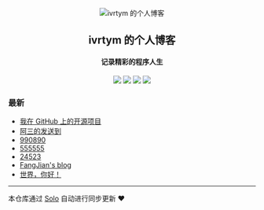 <p align="center"><img alt="ivrtym 的个人博客" src="https://static.b3log.org/images/brand/solo-32.png"></p><h2 align="center">
ivrtym 的个人博客
</h2>

<h4 align="center">记录精彩的程序人生</h4>
<p align="center"><a title="ivrtym 的个人博客" target="_blank" href="https://github.com/ivrtym/solo-blog"><img src="https://img.shields.io/github/last-commit/ivrtym/solo-blog.svg?style=flat-square&color=FF9900"></a>
<a title="GitHub repo size in bytes" target="_blank" href="https://github.com/ivrtym/solo-blog"><img src="https://img.shields.io/github/repo-size/ivrtym/solo-blog.svg?style=flat-square"></a>
<a title="Solo Version" target="_blank" href="https://github.com/b3log/solo/releases"><img src="https://img.shields.io/badge/solo-3.6.6-f1e05a.svg?style=flat-square&color=blueviolet"></a>
<a title="Hits" target="_blank" href="https://github.com/b3log/hits"><img src="https://hits.b3log.org/ivrtym/solo-blog.svg"></a></p>

### 最新

* [我在 GitHub 上的开源项目](http://www.idevelop.cc:8090/my-github-repos)
* [阿三的发送到](http://www.idevelop.cc:8090/articles/2019/11/02/1572672841889.html)
* [990890](http://www.idevelop.cc:8090/articles/2019/11/02/1572672815337.html)
* [555555](http://www.idevelop.cc:8090/articles/2019/11/02/1572672801048.html)
* [24523](http://www.idevelop.cc:8090/articles/2019/11/02/1572672151569.html)
* [FangJian's blog](http://www.idevelop.cc:8090/articles/2019/11/02/1572671973972.html)
* [世界，你好！](http://www.idevelop.cc:8090/hello-solo)



---

本仓库通过 [Solo](https://github.com/b3log/solo) 自动进行同步更新 ❤️ 
